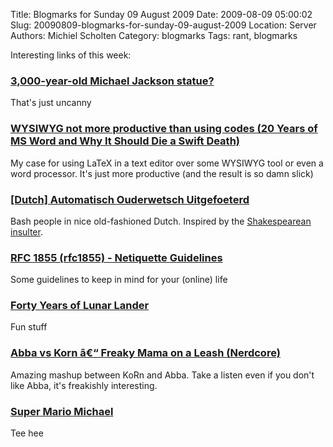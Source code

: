 Title: Blogmarks for Sunday 09 August 2009
Date: 2009-08-09 05:00:02
Slug: 20090809-blogmarks-for-sunday-09-august-2009
Location: Server
Authors: Michiel Scholten
Category: blogmarks
Tags: rant, blogmarks

<p>Interesting links of this week:</p>
<h3><a href="http://www.boingboing.net/2009/08/07/3000-year-old-michae.html">3,000-year-old Michael Jackson statue?</a></h3>
<p>That's just uncanny</p>
<h3><a href="http://tech.slashdot.org/comments.pl?sid=1323991&amp;cid=28933879">WYSIWYG not more productive than using codes (20 Years of MS Word and Why It Should Die a Swift Death)</a></h3>
<p>My case for using LaTeX in a text editor over some WYSIWYG tool or even a word processor. It's just more productive (and the result is so damn slick)</p>
<h3><a href="http://uitgefoeterd.in1woord.nl/">[Dutch] Automatisch Ouderwetsch Uitgefoeterd</a></h3>
<p>Bash people in nice old-fashioned Dutch. Inspired by the <a href="http://www.pangloss.com/seidel/Shaker/">Shakespearean insulter</a>.</p>
<h3><a href="http://www.faqs.org/rfcs/rfc1855.html">RFC 1855 (rfc1855) - Netiquette Guidelines</a></h3>
<p>Some guidelines to keep in mind for your (online) life</p>
<h3><a href="http://technologizer.com/2009/07/19/lunar-lander/">Forty Years of Lunar Lander</a></h3>
<p>Fun stuff</p>
<h3><a href="http://www.nerdcore.de/wp/2009/08/03/abba-vs-korn-â€“-freaky-mama-on-a-leash/">Abba vs Korn â€“ Freaky Mama on a Leash (Nerdcore)</a></h3>
<p>Amazing mashup between KoRn and Abba. Take a listen even if you don't like Abba, it's freakishly interesting.</p>
<h3><a href="http://www.ongein.nl/video-super-mario-michael-10410.aspx">Super Mario Michael</a></h3>
<p>Tee hee</p>
